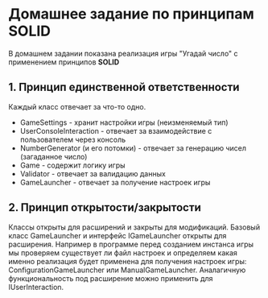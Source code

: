 # Домашнее задание по принципам SOLID
В домашнем задании показана реализация игры "Угадай число" с применением принципов **SOLID**

## 1. Принцип единственной ответственности
  Каждый класс отвечает за что-то одно.
  * GameSettings - хранит настройки игры (неизменяемый тип)
  * UserConsoleInteraction - отвечает за взаимодействие с пользователем через консоль
  * NumberGenerator (и его потомки) - отвечает за генерацию чисел (загаданное число)
  * Game - содержит логику игры
  * Validator - отвечает за валидацию данных
  * GameLauncher - отвечает за получение настроек игры

## 2. Принцип открытости/закрытости
  Классы открыты для расширений и закрыты для модификаций.
  Базовый класс GameLauncher и интерфейс IGameLauncher открыты для расширения. Например в программе перед созданием инстанса игры мы проверяем существует ли файл настроек и определяем какая именно реализация будет применена для получения настроек игры: ConfigurationGameLauncher или ManualGameLauncher. Аналагичную функциональность под расширение можно применить для IUserInteraction.
